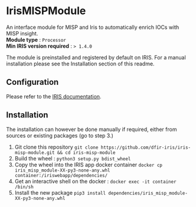 # IrisMISPModule

An interface module for MISP and Iris to automatically enrich IOCs with MISP insight.  
**Module type** : ``Processor``  
**Min IRIS version required** : ``> 1.4.0`` 

The module is preinstalled and registered by default on IRIS. For a manual installation please see the Installation section of this readme.

## Configuration 
Please refer to the [IRIS documentation](https://dfir-iris.github.io/operations/modules/natives/IrisMISP/). 

## Installation 
 The installation can however be done manually if required, 
either from sources or existing packages (go to step 3.)

1. Git clone this repository ``git clone https://github.com/dfir-iris/iris-misp-module.git && cd iris-misp-module``
2. Build the wheel : ``python3 setup.py bdist_wheel`` 
3. Copy the wheel into the IRIS app docker container ``docker cp iris_misp_module-XX-py3-none-any.whl container:/iriswebapp/dependencies/``
4. Get an interactive shell on the docker : ``docker exec -it container /bin/sh``
5. Install the new package ``pip3 install dependencies/iris_misp_module-XX-py3-none-any.whl``

